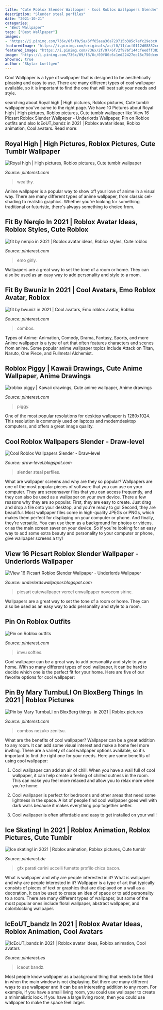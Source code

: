 ```yaml
---
title: "Cute Roblox Slender Wallpaper - Cool Roblox Wallpapers Slender"
description: "Slender steal perfiles"
date: "2021-10-21"
categories:
- "Best Wallpaper"
tags: ["Best Wallpaper"]
images:
- "https://i.pinimg.com/736x/6f/f0/5a/6ff05aea36a729715b385c7efc29ebc0.jpg"
featuredImage: "https://i.pinimg.com/originals/ac/f0/11/acf0112d08882cdc6e01959562a89137.png"
featured_image: "https://i.pinimg.com/736x/2f/97/6f/2f976f144cfeedff382b29695ffad0bb.jpg"
image: "https://i.pinimg.com/736x/09/f8/0c/09f80c6c1ed22427ec15c750dcee5017.jpg"
ShowToc: true
author: "Skylar Luettgen"
---
```



Cool Wallpaper is a type of wallpaper that is designed to be aesthetically pleasing and easy to use. There are many different types of cool wallpaper available, so it is important to find the one that will best suit your needs and style.

	

		
searching about Royal high | High pictures, Roblox pictures, Cute tumblr wallpaper you've came to the right page. We have 10 Pictures about Royal high | High pictures, Roblox pictures, Cute tumblr wallpaper like View 16 Picsart Roblox Slender Wallpaper - Underlords Wallpaper, Pin on Roblox outfits and also IcEoUT_bandz in 2021 | Roblox avatar ideas, Roblox animation, Cool avatars. Read more:
		
    
## Royal High | High Pictures, Roblox Pictures, Cute Tumblr Wallpaper

<img loading=lazy src="https://i.pinimg.com/736x/22/4b/4b/224b4bb306450e6df42bdf188238f50e.jpg" onerror="this.onerror=null;this.src='https://tse3.mm.bing.net/th?id=OIP.BC-_nPDCfQSl6-Ckz0nbsgHaLd&amp;pid=15.1';" alt="Royal high | High pictures, Roblox pictures, Cute tumblr wallpaper">

_Source: pinterest.com_

>wealthy. 

	

Anime wallpaper is a popular way to show off your love of anime in a visual way. There are many different types of anime wallpaper, from classic cel-shading to realistic graphics. Whether you're looking for something traditional or futuristic, there's always something to choice from.

    
## Fit By Nerqio In 2021 | Roblox Avatar Ideas, Roblox Styles, Cute Roblox

<img loading=lazy src="https://i.pinimg.com/736x/5c/76/95/5c7695923d6ba4eee6840eb4eb610e67.jpg" onerror="this.onerror=null;this.src='https://tse4.mm.bing.net/th?id=OIP.0kvqRooPbpRtbc6MCYjx5QHaNw&amp;pid=15.1';" alt="fit by nerqio in 2021 | Roblox avatar ideas, Roblox styles, Cute roblox">

_Source: pinterest.com_

>emo girly. 

	

Wallpapers are a great way to set the tone of a room or home. They can also be used as an easy way to add personality and style to a room.

    
## Fit By Bwuniz In 2021 | Cool Avatars, Emo Roblox Avatar, Roblox

<img loading=lazy src="https://i.pinimg.com/736x/2f/97/6f/2f976f144cfeedff382b29695ffad0bb.jpg" onerror="this.onerror=null;this.src='https://tse3.mm.bing.net/th?id=OIP.vrrXnAKrj4OR__MHgAW2CAHaNQ&amp;pid=15.1';" alt="fit by bwuniz in 2021 | Cool avatars, Emo roblox avatar, Roblox">

_Source: pinterest.com_

>combos. 

	

Types of Anime: Animation, Comedy, Drama, Fantasy, Sports, and more
Anime wallpaper is a type of art that often features characters and scenes from anime. Some popular anime wallpaper topics include Attack on Titan, Naruto, One Piece, and Fullmetal Alchemist.

    
## Roblox Piggy | Kawaii Drawings, Cute Anime Wallpaper, Anime Drawings

<img loading=lazy src="https://i.pinimg.com/736x/e8/73/94/e87394d28ad82962b02bb231c7546e0e.jpg" onerror="this.onerror=null;this.src='https://tse1.mm.bing.net/th?id=OIP.TDqImQ3MoHtQyEv-EJbKIwHaEK&amp;pid=15.1';" alt="roblox piggy | Kawaii drawings, Cute anime wallpaper, Anime drawings">

_Source: pinterest.com_

>piggy. 

	

One of the most popular resolutions for desktop wallpaper is 1280x1024. This resolution is commonly used on laptops and moderndesktop computers, and offers a great image quality.

    
## Cool Roblox Wallpapers Slender - Draw-level

<img loading=lazy src="https://i.pinimg.com/originals/ac/f0/11/acf0112d08882cdc6e01959562a89137.png" onerror="this.onerror=null;this.src='https://tse2.mm.bing.net/th?id=OIP.rPARLQiILNxuAZWVYqiRNwAAAA&amp;pid=15.1';" alt="Cool Roblox Wallpapers Slender - Draw-level">

_Source: draw-level.blogspot.com_

>slender steal perfiles. 

	

What are wallpaper screens and why are they so popular?
Wallpapers are one of the most popular pieces of software that you can use on your computer. They are screensaver files that you can access frequently, and they can also be used as a wallpaper on your own device. There a few reasons why they are so popular. First, they are easy to create. Just drag and drop a file onto your desktop, and you're ready to go! Second, they are beautiful. Most wallpaper files come in high-quality JPEGs or PNGs, which makes them perfect for displaying on your computer or phone. And finally, they're versatile. You can use them as a background for photos or videos, or as the main screen saver on your device. So if you're looking for an easy way to add some extra beauty and personality to your computer or phone, give wallpaper screens a try!

    
## View 16 Picsart Roblox Slender Wallpaper - Underlords Wallpaper

<img loading=lazy src="https://i0.wp.com/i2.wp.com/wallpapercave.com/wp/wp6563005.jpg" onerror="this.onerror=null;this.src='https://tse3.mm.bing.net/th?id=OIP.kauJcnGzjKqtUMRbuNybKQHaHa&amp;pid=15.1';" alt="View 16 Picsart Roblox Slender Wallpaper - Underlords Wallpaper">

_Source: underlordswallpaper.blogspot.com_

>picsart cutewallpaper vercel enwallpaper novocom sirine. 

	

Wallpapers are a great way to set the tone of a room or home. They can also be used as an easy way to add personality and style to a room.

    
## Pin On Roblox Outfits

<img loading=lazy src="https://i.pinimg.com/736x/6f/f0/5a/6ff05aea36a729715b385c7efc29ebc0.jpg" onerror="this.onerror=null;this.src='https://tse2.mm.bing.net/th?id=OIP.GSVcaTlHfBaYqjKOfQpDCQHaLf&amp;pid=15.1';" alt="Pin on Roblox outfits">

_Source: pinterest.com_

>imvu softies. 

	

Cool wallpaper can be a great way to add personality and style to your home. With so many different types of cool wallpaper, it can be hard to decide which one is the perfect fit for your home. Here are five of our favorite options for cool wallpaper: 

    
## Pin By Mary TurnbuLl On BloxBerg Things ️ In 2021 | Roblox Pictures

<img loading=lazy src="https://i.pinimg.com/736x/11/fd/be/11fdbe032b4becc46f19448ae712f8dd.jpg" onerror="this.onerror=null;this.src='https://tse4.mm.bing.net/th?id=OIP.ey8cPXlwOCOMppyrZJ7kXwHaNu&amp;pid=15.1';" alt="Pin by Mary TurnbuLl on BloxBerg things ️ in 2021 | Roblox pictures">

_Source: pinterest.com_

>combos nezuko zenitsu. 

	

What are the benefits of cool wallpaper?
Wallpaper can be a great addition to any room. It can add some visual interest and make a home feel more inviting. There are a variety of cool wallpaper options available, so it's important to find the right one for your needs. Here are some benefits of using cool wallpaper: 
1. Cool wallpaper can add an air of chill. When you have a wall full of cool wallpaper, it can help create a feeling of chilled outness in the room. This can make you feel more relaxed and allow you to relax more when you're home. 

2. Cool wallpaper is perfect for bedrooms and other areas that need some lightness in the space. A lot of people find cool wallpaper goes well with dark walls because it makes everything pop together better. 

3. Cool wallpaper is often affordable and easy to get installed on your wall!

    
## Ice Skating! In 2021 | Roblox Animation, Roblox Pictures, Cute Tumblr

<img loading=lazy src="https://i.pinimg.com/736x/e8/f7/41/e8f7410046834879de1f7f51cd954b74.jpg" onerror="this.onerror=null;this.src='https://tse4.mm.bing.net/th?id=OIP.hU3mOcvlj4uNxGx8CiL7JQHaHQ&amp;pid=15.1';" alt="Ice skating! in 2021 | Roblox animation, Roblox pictures, Cute tumblr">

_Source: pinterest.de_

>gfx parati carini uccelli fumetto profilo chica bacon. 

	

What is wallpaper and why are people interested in it?
What is wallpaper and why are people interested in it?
Wallpaper is a type of art that typically consists of pieces of text or graphics that are displayed on a wall as a decoration. It can be used to create an idea of space or to add personality to a room. There are many different types of wallpaper, but some of the most popular ones include floral wallpaper, abstract wallpaper, and colorblocking wallpaper.

    
## IcEoUT_bandz In 2021 | Roblox Avatar Ideas, Roblox Animation, Cool Avatars

<img loading=lazy src="https://i.pinimg.com/736x/09/f8/0c/09f80c6c1ed22427ec15c750dcee5017.jpg" onerror="this.onerror=null;this.src='https://tse1.mm.bing.net/th?id=OIP.XgfTfUNiQNoN06J56W4F5QAAAA&amp;pid=15.1';" alt="IcEoUT_bandz in 2021 | Roblox avatar ideas, Roblox animation, Cool avatars">

_Source: pinterest.es_

>iceout bandz. 

	

Most people know wallpaper as a background thing that needs to be filled in when the main window is not displaying. But there are many different ways to use wallpaper and it can be an interesting addition to any room. For example, if you have a small living room, you could use wallpaper to create a minimalistic look. If you have a large living room, then you could use wallpaper to make the space feel larger.

